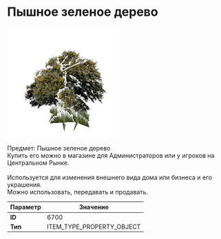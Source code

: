 # Пышное зеленое дерево

![Item Image](../img/6700.webp?raw=true)

Предмет: Пышное зеленое дерево<br>Купить его можно в магазине для Администраторов или у игроков на Центральном Рынке.<br><br>Используется для изменения внешнего вида дома или бизнеса и его украшения.<br>Можно использовать, передавать и продавать.


| Параметр | Значение |
|----------|----------|
| **ID** | 6700 |
| **Тип** | ITEM_TYPE_PROPERTY_OBJECT |

